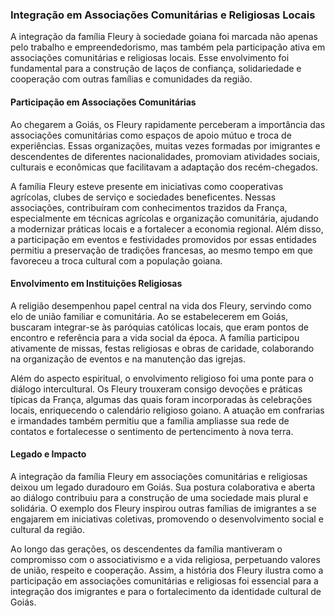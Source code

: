 ### Integração em Associações Comunitárias e Religiosas Locais

A integração da família Fleury à sociedade goiana foi marcada não apenas pelo trabalho e empreendedorismo, mas também pela participação ativa em associações comunitárias e religiosas locais. Esse envolvimento foi fundamental para a construção de laços de confiança, solidariedade e cooperação com outras famílias e comunidades da região.

#### Participação em Associações Comunitárias

Ao chegarem a Goiás, os Fleury rapidamente perceberam a importância das associações comunitárias como espaços de apoio mútuo e troca de experiências. Essas organizações, muitas vezes formadas por imigrantes e descendentes de diferentes nacionalidades, promoviam atividades sociais, culturais e econômicas que facilitavam a adaptação dos recém-chegados.

A família Fleury esteve presente em iniciativas como cooperativas agrícolas, clubes de serviço e sociedades beneficentes. Nessas associações, contribuíram com conhecimentos trazidos da França, especialmente em técnicas agrícolas e organização comunitária, ajudando a modernizar práticas locais e a fortalecer a economia regional. Além disso, a participação em eventos e festividades promovidos por essas entidades permitiu a preservação de tradições francesas, ao mesmo tempo em que favoreceu a troca cultural com a população goiana.

#### Envolvimento em Instituições Religiosas

A religião desempenhou papel central na vida dos Fleury, servindo como elo de união familiar e comunitária. Ao se estabelecerem em Goiás, buscaram integrar-se às paróquias católicas locais, que eram pontos de encontro e referência para a vida social da época. A família participou ativamente de missas, festas religiosas e obras de caridade, colaborando na organização de eventos e na manutenção das igrejas.

Além do aspecto espiritual, o envolvimento religioso foi uma ponte para o diálogo intercultural. Os Fleury trouxeram consigo devoções e práticas típicas da França, algumas das quais foram incorporadas às celebrações locais, enriquecendo o calendário religioso goiano. A atuação em confrarias e irmandades também permitiu que a família ampliasse sua rede de contatos e fortalecesse o sentimento de pertencimento à nova terra.

#### Legado e Impacto

A integração da família Fleury em associações comunitárias e religiosas deixou um legado duradouro em Goiás. Sua postura colaborativa e aberta ao diálogo contribuiu para a construção de uma sociedade mais plural e solidária. O exemplo dos Fleury inspirou outras famílias de imigrantes a se engajarem em iniciativas coletivas, promovendo o desenvolvimento social e cultural da região.

Ao longo das gerações, os descendentes da família mantiveram o compromisso com o associativismo e a vida religiosa, perpetuando valores de união, respeito e cooperação. Assim, a história dos Fleury ilustra como a participação em associações comunitárias e religiosas foi essencial para a integração dos imigrantes e para o fortalecimento da identidade cultural de Goiás.